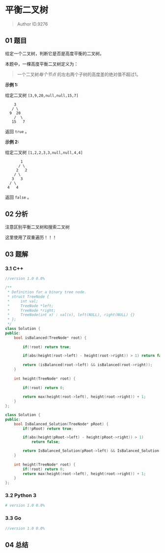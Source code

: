 # 平衡二叉树
> Author ID.9276

## 01 题目

给定一个二叉树，判断它是否是高度平衡的二叉树。

本题中，一棵高度平衡二叉树定义为：

> 一个二叉树*每个节点* 的左右两个子树的高度差的绝对值不超过1。

**示例 1:**

给定二叉树 `[3,9,20,null,null,15,7]`

```
    3
   / \
  9  20
    /  \
   15   7
```

返回 `true` 。

**示例 2:**

给定二叉树 `[1,2,2,3,3,null,null,4,4]`

```
       1
      / \
     2   2
    / \
   3   3
  / \
 4   4
```

返回 `false` 。

## 02 分析

注意区别平衡二叉树和搜索二叉树

这里使用了双重遍历！！！

## 03 题解

### 3.1 C++

```c++
//version 1.0 0.0%

/**
 * Definition for a binary tree node.
 * struct TreeNode {
 *     int val;
 *     TreeNode *left;
 *     TreeNode *right;
 *     TreeNode(int x) : val(x), left(NULL), right(NULL) {}
 * };
 */
class Solution {
public:
    bool isBalanced(TreeNode* root) {
        
        if(!root) return true;

        if(abs(height(root->left) - height(root->right)) > 1) return false;
        
        return (isBalanced(root->left) && isBalanced(root->right));
    }
    
    int height(TreeNode* root) {
        
        if(!root) return 0;
        
        return max(height(root->left), height(root->right)) + 1;
    }
};
```



```c++
class Solution {
public:
    bool IsBalanced_Solution(TreeNode* pRoot) {
        if(!pRoot) return true;

        if(abs(height(pRoot->left) - height(pRoot->right)) > 1)
            return false;

        return IsBalanced_Solution(pRoot->left) && IsBalanced_Solution(pRoot->right);
    }
    
    int height(TreeNode* root) {
        if(!root) return 0;
        return max(height(root->left), height(root->right)) + 1;
    }
};
```



### 3.2 Python 3

```python
# version 1.0 0.0%

```

### 3.3 Go

```Go
//version 1.0 0.0%

```



## 04 总结

